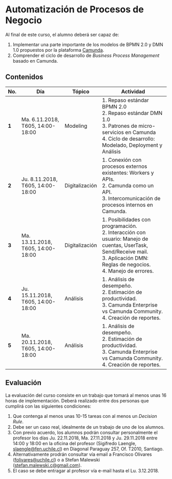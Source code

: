 # Automatización de Procesos de Negocio
Al final de este curso, el alumno deberá ser capaz de:

1. Implementar una parte importante de los modelos de BPMN 2.0 y DMN 1.0 propuestos por la plataforma [Camunda](www.camunda.org).
2. Comprender el ciclo de desarrollo de *Business Process Management* basado en Camunda.

## Contenidos

|No.| Día | Tópico | Actividad |
|---|-----|--------|-----------|
| <b>1<b> | Ma. 6.11.2018, T605, 14:00-18:00 | Modeling | 1. Repaso estándar BPMN 2.0 <br> 2. Repaso estándar DMN 1.0 <br>  3. Patrones de micro-servicios en Camunda <br>  4. Ciclo de desarrollo: Modelado, Deployment y Análisis|
| <b>2<b> | Ju. 8.11.2018, T605, 14:00-18:00 |Digitalización | 1. Conexión con procesos externos existentes: Workers y APIs. <br>2. Camunda como un API. <br>3. Intercomunicación de procesos internos en Camunda.|
| <b>3<b> | Ma. 13.11.2018, T605, 14:00-18:00 | Digitalización | 1. Posibilidades con programación. <br> 2. Interacción con usuario: Manejo de cuentas, UserTask, Send/Receive mail. <br> 3. Aplicación DMN: Reglas de negocios. <br>4. Manejo de errores.|
| <b>4<b> | Ju. 15.11.2018, T605, 14:00-18:00 | Análisis | 1. Análisis de desempeño. <br> 2. Estimación de productividad. <br>3. Camunda Enterprise vs Camunda Community. <br> 4. Creación de reportes.|
| <b>5<b> | Ma. 20.11.2018, T605, 14:00-18:00 | Análisis | 1. Análisis de desempeño. <br> 2. Estimación de productividad. <br>3. Camunda Enterprise vs Camunda Community. <br> 4. Creación de reportes.|

## Evaluación

La evaluación del curso consiste en un trabajo que tomará al menos unas 16 horas de implementación. Deberá realizado entre dos personas que cumplirá con las siguientes condiciones:

1. Que contenga al menos unas 10-15 tareas con al menos un *Decision Rule*.
2. Debe ser un caso real, idealmente de un trabajo de uno de los alumnos.
3. Con previo acuerdo, los alumnos podrán consultar personalmente el profesor los días Ju. 22.11.2018, Ma. 27.11.2018 y Ju. 29.11.2018 entre 14:00 y 18:00 en la oficina del profesor (Sigifredo Laengle, slaengle@fen.uchile.cl) en Diagonal Paraguay 257, Of. T2010, Santiago.
4. Alternativamente prodrán consultar vía email a Francisco Olivares (folivares@uchile.cl) o a Stefan Malewski (stefan.malewski.c@gmail.com).
5. El caso se debe entragar al profesor vía e-mail hasta el Lu. 3.12.2018.